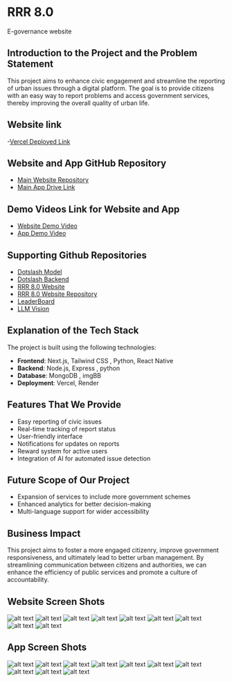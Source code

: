 # RRR 8.0
E-governance website

## Introduction to the Project and the Problem Statement
This project aims to enhance civic engagement and streamline the reporting of urban issues through a digital platform. The goal is to provide citizens with an easy way to report problems and access government services, thereby improving the overall quality of urban life.

## Website link 
-[Vercel Deployed Link](https://rrr-8-0-website.vercel.app/)

## Website and App GitHub Repository
- [Main Website Repository](https://github.com/rajatjoe/RRR-8.0-website-)
- [Main App Drive Link](https://drive.google.com/drive/folders/1eKH7nwKsQe4EdeJWCfaqSyulVH5jBUqW?usp=sharing)

## Demo Videos Link for Website and App
- [Website Demo Video](https://rrr-8-0-website.vercel.app/)
- [App Demo Video](https://www.youtube.com/watch?v=GWskDUUN1qI&feature=youtu.be)

## Supporting Github Repositories 
- [Dotslash Model](https://github.com/Rushi-Sh/Dotslash_Model.git)
- [Dotslash Backend](https://github.com/Rushi-Sh/Dotslash_backend.git)
- [RRR 8.0 Website](https://rrr-8-0-website.vercel.app/)
- [RRR 8.0 Website Repository](https://github.com/rajatjoe/RRR-8.0-website-)
- [LeaderBoard](https://github.com/Rishika0812/LeaderBoard)
- [LLM Vision](https://github.com/Rushi-Sh/LLM_Vision.git)

## Explanation of the Tech Stack
The project is built using the following technologies:
- **Frontend**: Next.js, Tailwind CSS , Python, React Native
- **Backend**: Node.js, Express , python  
- **Database**: MongoDB , imgBB
- **Deployment**: Vercel, Render 

## Features That We Provide
- Easy reporting of civic issues
- Real-time tracking of report status
- User-friendly interface
- Notifications for updates on reports
- Reward system for active users
- Integration of AI for automated issue detection 

## Future Scope of Our Project

- Expansion of services to include more government schemes
- Enhanced analytics for better decision-making
- Multi-language support for wider accessibility

## Business Impact
This project aims to foster a more engaged citizenry, improve government responsiveness, and ultimately lead to better urban management. By streamlining communication between citizens and authorities, we can enhance the efficiency of public services and promote a culture of accountability.

## Website Screen Shots 

![alt text](public/readme/image.png)
![alt text](public/readme/image-1.png)
![alt text](public/readme/image-2.png)
![alt text](public/readme/image-3.png)
![alt text](public/readme/image-4.png)
![alt text](public/readme/image-5.png)
![alt text](public/readme/image-6.png)
![alt text](public/readme/image-7.png)
![alt text](public/readme/image-8.png)

## App Screen Shots
![alt text](public/readme/home.png)
![alt text](public/readme/camera.png)
![alt text](public/readme/complainType.png)
![alt text](public/readme/description.png)
![alt text](public/readme/location.png)
![alt text](public/readme/submit.png)
![alt text](public/readme/leaderboard.png)
![alt text](public/readme/Navbar.png)
![alt text](public/readme/city_insights.png)
![alt text](public/readme/weatherinfo.png)
